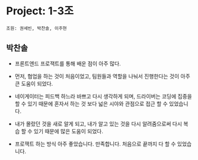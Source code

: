 # Project: 1-3조
`조원: 권세빈, 박찬솔, 이주현`

## 박찬솔
- 프론트엔드 프로잭트를 통해 배운 점이 아주 많다.

- 먼저, 협업을 하는 것이 처음이었고, 팀원들과 역할을 나눠서 진행한다는 것이 아주 큰 도움이 되었다.

- 네이게이터는 피드백 하느라 바쁘고 다시 생각하게 되며, 드라이버는 코딩에 집중을 할 수 있기 때문에 혼자서 하는 것 보다 넓은 시야와 관점으로 접근 할 수 있었습니다.

- 내가 몰랐던 것을 새로 알게 되고, 내가 알고 있는 것을 다시 알려줌으로써 다시 복습 할 수 있기 때문에 많은 도움이 되었다.

- 프로잭트 하는 방식 아주 좋았습니다. 만족합니다. 처음으로 끝까지 다 할 수 있었습니다.